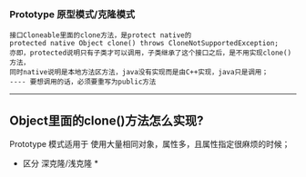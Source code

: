 ### Prototype 原型模式/克隆模式

~~~
接口Cloneable里面的clone方法，是protect native的
protected native Object clone() throws CloneNotSupportedException;
亦即，protected说明只有子类才可以调用，子类继承了这个接口之后，是不用实现clone()方法，
同时native说明是本地方法区方法，java没有实现而是由C++实现，java只是调用；
---- 要想调用的话，必须要重写为public方法 
~~~
---
Object里面的clone()方法怎么实现?
---

Prototype 模式适用于 使用大量相同对象，属性多，且属性指定很麻烦的时候；

* 区分 深克隆/浅克隆 *
